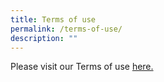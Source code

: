 ```yaml
---
title: Terms of use
permalink: /terms-of-use/
description: ""
---
```

Please visit our Terms of use [here.](https://www.singhealth.com.sg/Pages/terms-of-use.aspx)